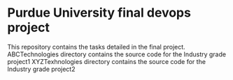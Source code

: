 # Purdue University final devops project
This repository contains the tasks detailed in the final project.
ABCTechnologies directory contains the source code for the Industry grade project1
XYZTexhnologies directory contains the source code for the Industry grade project2
